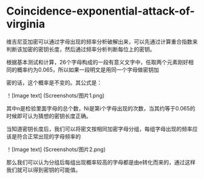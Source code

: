 # Coincidence-exponential-attack-of-virginia

维吉尼亚加密可以通过字母出现的频率分析破解出来，可以先通过计算重合指数来判断该加密的密钥长度，然后通过频率分析判断每位上的密钥。

根据基本测试和计算，26个字母构成的一段有意义文字中，任取两个元素刚好相同的概率约为0.065，所以如果一段明文是用同一个字母做密钥加

密的话，这个概率是不变的。其公式是：

！[Image text]
(Screenshots/图片1.png)

其中n是检验里面字母的总个数，Ni是第i个字母出现的次数，当其约等于0.065的时候即可认为猜想的密钥长度正确。


当知道密钥长度后，我们可以将密文按相同加密字母分组，每组字母出现的频率应该是符合正常出现的字母频率的

！[Image text]
(Screenshots/图片2.png)

那么我们可以认为分组后每组出现概率较高的字母都是由e转化而来的，通过这样我们就可以得到密钥的可能值。
